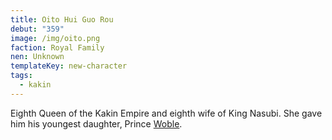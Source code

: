 ```yaml
---
title: Oito Hui Guo Rou
debut: "359"
image: /img/oito.png
faction: Royal Family
nen: Unknown
templateKey: new-character
tags:
  - kakin
---
```


Eighth Queen of the Kakin Empire and eighth wife of King Nasubi. She gave him his youngest daughter, Prince [Woble](/character/woble/).
